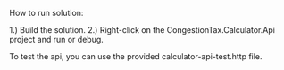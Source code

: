How to run solution:

1.) Build the solution.
2.) Right-click on the CongestionTax.Calculator.Api project and run or debug.

To test the api, you can use the provided calculator-api-test.http file. 